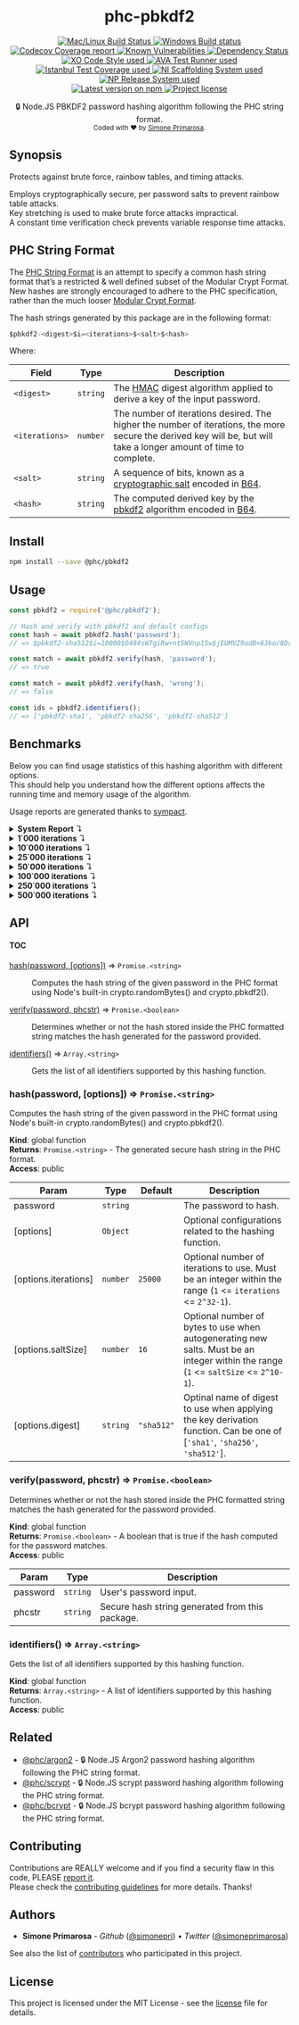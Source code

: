 <h1 align="center">
  <b>phc-pbkdf2</b>
</h1>
<p align="center">
  <!-- CI - TravisCI -->
  <a href="https://travis-ci.org/simonepri/phc-pbkdf2">
    <img src="https://img.shields.io/travis/simonepri/phc-pbkdf2/master.svg?label=MacOS%20%26%20Linux" alt="Mac/Linux Build Status" />
  </a>
  <!-- CI - AppVeyor -->
  <a href="https://ci.appveyor.com/project/simonepri/phc-pbkdf2">
    <img src="https://img.shields.io/appveyor/ci/simonepri/phc-pbkdf2/master.svg?label=Windows" alt="Windows Build status" />
  </a>
  <!-- Coverage - Codecov -->
  <a href="https://codecov.io/gh/simonepri/phc-pbkdf2">
    <img src="https://img.shields.io/codecov/c/github/simonepri/phc-pbkdf2/master.svg" alt="Codecov Coverage report" />
  </a>
  <!-- DM - Snyk -->
  <a href="https://snyk.io/test/github/simonepri/phc-pbkdf2?targetFile=package.json">
    <img src="https://snyk.io/test/github/simonepri/phc-pbkdf2/badge.svg?targetFile=package.json" alt="Known Vulnerabilities" />
  </a>
  <!-- DM - David -->
  <a href="https://david-dm.org/simonepri/phc-pbkdf2">
    <img src="https://david-dm.org/simonepri/phc-pbkdf2/status.svg" alt="Dependency Status" />
  </a>

  <br/>

  <!-- Code Style - XO-Prettier -->
  <a href="https://github.com/xojs/xo">
    <img src="https://img.shields.io/badge/code_style-XO+Prettier-5ed9c7.svg" alt="XO Code Style used" />
  </a>
  <!-- Test Runner - AVA -->
  <a href="https://github.com/avajs/ava">
    <img src="https://img.shields.io/badge/test_runner-AVA-fb3170.svg" alt="AVA Test Runner used" />
  </a>
  <!-- Test Coverage - Istanbul -->
  <a href="https://github.com/istanbuljs/nyc">
    <img src="https://img.shields.io/badge/test_coverage-NYC-fec606.svg" alt="Istanbul Test Coverage used" />
  </a>
  <!-- Init - ni -->
  <a href="https://github.com/simonepri/ni">
    <img src="https://img.shields.io/badge/initialized_with-ni-e74c3c.svg" alt="NI Scaffolding System used" />
  </a>
  <!-- Release - np -->
  <a href="https://github.com/sindresorhus/np">
    <img src="https://img.shields.io/badge/released_with-np-6c8784.svg" alt="NP Release System used" />
  </a>

  <br/>

  <!-- Version - npm -->
  <a href="https://www.npmjs.com/package/@phc/pbkdf2">
    <img src="https://img.shields.io/npm/v/@phc/pbkdf2.svg" alt="Latest version on npm" />
  </a>
  <!-- License - MIT -->
  <a href="https://github.com/simonepri/phc-pbkdf2/tree/master/license">
    <img src="https://img.shields.io/github/license/simonepri/phc-pbkdf2.svg" alt="Project license" />
  </a>
</p>
<p align="center">
  🔒 Node.JS PBKDF2 password hashing algorithm following the PHC string format.
  <br/>

  <sub>
    Coded with ❤️ by <a href="#authors">Simone Primarosa</a>.
  </sub>
</p>

## Synopsis

Protects against brute force, rainbow tables, and timing attacks.

Employs cryptographically secure, per password salts to prevent rainbow table
attacks.  
Key stretching is used to make brute force attacks impractical.  
A constant time verification check prevents variable response time attacks.

## PHC String Format

The [PHC String Format][specs:phc] is an attempt to specify a common hash string format that’s a restricted & well defined subset of the Modular Crypt Format. New hashes are strongly encouraged to adhere to the PHC specification, rather than the much looser [Modular Crypt Format][specs:mcf].

The hash strings generated by this package are in the following format:

```c
$pbkdf2-<digest>$i=<iterations>$<salt>$<hash>
```

Where:

| Field | Type | Description
| --- | --- | --- |
| `<digest>` | <code>string</code> | The [HMAC][specs:HMAC] digest algorithm applied to derive a key of the input password. |
| `<iterations>` | <code>number</code> | The number of iterations desired. The higher the number of iterations, the more secure the derived key will be, but will take a longer amount of time to complete. |
| `<salt>` | <code>string</code> | A sequence of bits, known as a [cryptographic salt][specs:salt] encoded in [B64][specs:B64]. |
| `<hash>` | <code>string</code> | The computed derived key by the [pbkdf2][specs:PBKDF2] algorithm encoded in [B64][specs:B64]. |

## Install

```bash
npm install --save @phc/pbkdf2
```

## Usage

```js
const pbkdf2 = require('@phc/pbkdf2');

// Hash and verify with pbkdf2 and default configs
const hash = await pbkdf2.hash('password');
// => $pbkdf2-sha512$i=10000$O484sW7giRw+nt5WVnp15w$jEUMVZ9adB+63ko/8Dr9oB1jWdndpVVQ65xRlT+tA1GTKcJ7BWlTjdaiILzZAhIPEtgTImKvbgnu8TS/ZrjKgA

const match = await pbkdf2.verify(hash, 'password');
// => true

const match = await pbkdf2.verify(hash, 'wrong');
// => false

const ids = pbkdf2.identifiers();
// => ['pbkdf2-sha1', 'pbkdf2-sha256', 'pbkdf2-sha512']
```

## Benchmarks

Below you can find usage statistics of this hashing algorithm with different
options.  
This should help you understand how the different options affects the running
time and memory usage of the algorithm.

Usage reports are generated thanks to [sympact][gh:sympact].

<details>
<summary><strong>System Report</strong> ↴</summary>

```
Distro    Release  Platform  Arch
--------  -------  --------  ----
Mac OS X  10.12.6  darwin    x64

CPU     Brand           Clock     Cores
------  --------------  --------  -----
Intel®  Core™ i5-6360U  2.00 GHz  4    

Memory                  Type    Size         Clock   
----------------------  ------  -----------  --------
Micron Technology Inc.  LPDDR3  4294.967 MB  1867 MHz
Micron Technology Inc.  LPDDR3  4294.967 MB  1867 MHz
```

</details>

<details>
<summary><strong>1˙000 iterations</strong> ↴</summary>

```
CPU Usage (avarage ± σ)  CPU Usage Range (min … max)
-----------------------  ---------------------------
1.70 % ± 1.00 %          0.70 % … 2.70 %            

RAM Usage (avarage ± σ)  RAM Usage Range (min … max)
-----------------------  ---------------------------
23.601 MB ± 0.561 MB     23.040 MB … 24.162 MB      

Execution time  Sampling time  Samples  
--------------  -------------  ---------
0.010 s         0.06 s         2 samples

Instant  CPU Usage  RAM Usage  PIDS
-------  ---------  ---------  -----
0.028 s  0.70 %     23.040 MB  96698
0.060 s  2.70 %     24.162 MB  96698
```

</details>

<details>
<summary><strong>10˙000 iterations</strong> ↴</summary>

```
  CPU Usage (avarage ± σ)  CPU Usage Range (min … max)
  -----------------------  ---------------------------
  0.50 % ± 0.00 %          0.50 % … 0.50 %            

  RAM Usage (avarage ± σ)  RAM Usage Range (min … max)
  -----------------------  ---------------------------
  23.562 MB ± 0.543 MB     23.020 MB … 24.105 MB      

  Execution time  Sampling time  Samples  
  --------------  -------------  ---------
  0.021 s         0.069 s        2 samples

  Instant  CPU Usage  RAM Usage  PIDS
  -------  ---------  ---------  -----
  0.027 s  0.50 %     23.020 MB  96709
  0.069 s  0.50 %     24.105 MB  96709
```

</details>

<details>
<summary><strong>25˙000 iterations</strong> ↴</summary>

```
CPU Usage (avarage ± σ)  CPU Usage Range (min … max)
-----------------------  ---------------------------
0.90 % ± 0.00 %          0.90 % … 0.90 %            

RAM Usage (avarage ± σ)  RAM Usage Range (min … max)
-----------------------  ---------------------------
23.966 MB ± 0.516 MB     23.237 MB … 24.330 MB      

Execution time  Sampling time  Samples  
--------------  -------------  ---------
0.043 s         0.093 s        3 samples

Instant  CPU Usage  RAM Usage  PIDS
-------  ---------  ---------  -----
0.027 s  0.90 %     23.237 MB  96720
0.078 s  0.90 %     24.330 MB  96720
0.093 s  0.90 %     24.330 MB  96720
```

</details>

<details>
<summary><strong>50˙000 iterations</strong> ↴</summary>

```
CPU Usage (avarage ± σ)  CPU Usage Range (min … max)
-----------------------  ---------------------------
0.90 % ± 0.00 %          0.90 % … 0.90 %            

RAM Usage (avarage ± σ)  RAM Usage Range (min … max)
-----------------------  ---------------------------
24.047 MB ± 0.451 MB     23.265 MB … 24.314 MB      

Execution time  Sampling time  Samples  
--------------  -------------  ---------
0.072 s         0.126 s        4 samples

Instant  CPU Usage  RAM Usage  PIDS
-------  ---------  ---------  -----
0.027 s  0.90 %     23.265 MB  96733
0.075 s  0.90 %     24.293 MB  96733
0.108 s  0.90 %     24.314 MB  96733
0.126 s  0.90 %     24.314 MB  96733
```

</details>

<details>
<summary><strong>100˙000 iterations</strong> ↴</summary>

```
CPU Usage (avarage ± σ)  CPU Usage Range (min … max)
-----------------------  ---------------------------
15.65 % ± 17.27 %        0.70 % … 40.00 %           

RAM Usage (avarage ± σ)  RAM Usage Range (min … max)
-----------------------  ---------------------------
24.246 MB ± 0.389 MB     23.376 MB … 24.437 MB      

Execution time  Sampling time  Samples  
--------------  -------------  ---------
0.142 s         0.192 s        6 samples

Instant  CPU Usage  RAM Usage  PIDS
-------  ---------  ---------  -----
0.028 s  0.70 %     23.376 MB  96748
0.079 s  4.40 %     24.416 MB  96748
0.111 s  4.40 %     24.416 MB  96748
0.142 s  4.40 %     24.416 MB  96748
0.168 s  40.00 %    24.416 MB  96748
0.192 s  40.00 %    24.437 MB  96748
```

</details>

<details>
<summary><strong>250˙000 iterations</strong> ↴</summary>

```
CPU Usage (avarage ± σ)  CPU Usage Range (min … max)
-----------------------  ---------------------------
38.83 % ± 23.16 %        0.60 % … 68.10 %           

RAM Usage (avarage ± σ)  RAM Usage Range (min … max)
-----------------------  ---------------------------
24.286 MB ± 0.304 MB     23.192 MB … 24.388 MB      

Execution time  Sampling time  Samples   
--------------  -------------  ----------
0.368 s         0.42 s         14 samples

Instant  CPU Usage  RAM Usage  PIDS
-------  ---------  ---------  -----
0.028 s  0.60 %     23.192 MB  96767
0.075 s  0.60 %     24.367 MB  96767
0.105 s  20.90 %    24.367 MB  96767
0.136 s  20.90 %    24.367 MB  96767
0.166 s  20.90 %    24.367 MB  96767
0.197 s  20.90 %    24.367 MB  96767
0.229 s  50.90 %    24.367 MB  96767
0.262 s  50.90 %    24.367 MB  96767
0.289 s  50.90 %    24.367 MB  96767
0.319 s  50.90 %    24.367 MB  96767
0.346 s  50.90 %    24.367 MB  96767
0.378 s  68.10 %    24.367 MB  96767
0.404 s  68.10 %    24.388 MB  96767
0.420 s  68.10 %    24.388 MB  96767
```

</details>

<details>
<summary><strong>500˙000 iterations</strong> ↴</summary>

```
CPU Usage (avarage ± σ)  CPU Usage Range (min … max)
-----------------------  ---------------------------
61.37 % ± 28.77 %        0.70 % … 91.30 %           

RAM Usage (avarage ± σ)  RAM Usage Range (min … max)
-----------------------  ---------------------------
24.189 MB ± 0.225 MB     23.044 MB … 24.252 MB      

Execution time  Sampling time  Samples   
--------------  -------------  ----------
0.748 s         0.798 s        27 samples

Instant  CPU Usage  RAM Usage  PIDS
-------  ---------  ---------  -----
0.027 s  0.70 %     23.044 MB  96802
0.077 s  13.60 %    24.232 MB  96802
0.107 s  13.60 %    24.232 MB  96802
0.139 s  13.60 %    24.232 MB  96802
0.169 s  13.60 %    24.232 MB  96802
0.198 s  45.10 %    24.232 MB  96802
0.229 s  45.10 %    24.232 MB  96802
0.262 s  45.10 %    24.232 MB  96802
0.289 s  45.10 %    24.232 MB  96802
0.313 s  45.10 %    24.232 MB  96802
0.343 s  65.20 %    24.232 MB  96802
0.373 s  65.20 %    24.232 MB  96802
0.404 s  65.20 %    24.232 MB  96802
0.431 s  65.20 %    24.232 MB  96802
0.462 s  78.20 %    24.232 MB  96802
0.491 s  78.20 %    24.232 MB  96802
0.518 s  78.20 %    24.232 MB  96802
0.547 s  78.20 %    24.232 MB  96802
0.578 s  86.60 %    24.232 MB  96802
0.609 s  86.60 %    24.232 MB  96802
0.639 s  86.60 %    24.232 MB  96802
0.668 s  86.60 %    24.232 MB  96802
0.701 s  91.30 %    24.232 MB  96802
0.727 s  91.30 %    24.232 MB  96802
0.756 s  91.30 %    24.232 MB  96802
0.787 s  91.30 %    24.252 MB  96802
0.798 s  91.30 %    24.252 MB  96802
```

</details>

## API

#### TOC

<dl>
<dt><a href="#hash">hash(password, [options])</a> ⇒ <code>Promise.&lt;string&gt;</code></dt>
<dd><p>Computes the hash string of the given password in the PHC format using Node&#39;s
built-in crypto.randomBytes() and crypto.pbkdf2().</p>
</dd>
<dt><a href="#verify">verify(password, phcstr)</a> ⇒ <code>Promise.&lt;boolean&gt;</code></dt>
<dd><p>Determines whether or not the hash stored inside the PHC formatted string
matches the hash generated for the password provided.</p>
</dd>
<dt><a href="#identifiers">identifiers()</a> ⇒ <code>Array.&lt;string&gt;</code></dt>
<dd><p>Gets the list of all identifiers supported by this hashing function.</p>
</dd>
</dl>

<a name="hash"></a>

### hash(password, [options]) ⇒ <code>Promise.&lt;string&gt;</code>
Computes the hash string of the given password in the PHC format using Node's
built-in crypto.randomBytes() and crypto.pbkdf2().

**Kind**: global function  
**Returns**: <code>Promise.&lt;string&gt;</code> - The generated secure hash string in the PHC
format.  
**Access**: public  

| Param | Type | Default | Description |
| --- | --- | --- | --- |
| password | <code>string</code> |  | The password to hash. |
| [options] | <code>Object</code> |  | Optional configurations related to the hashing function. |
| [options.iterations] | <code>number</code> | <code>25000</code> | Optional number of iterations to use. Must be an integer within the range (`1` <= `iterations` <= `2^32-1`). |
| [options.saltSize] | <code>number</code> | <code>16</code> | Optional number of bytes to use when autogenerating new salts. Must be an integer within the range (`1` <= `saltSize` <= `2^10-1`). |
| [options.digest] | <code>string</code> | <code>&quot;sha512&quot;</code> | Optinal name of digest to use when applying the key derivation function. Can be one of [`'sha1'`, `'sha256'`, `'sha512'`]. |

<a name="verify"></a>

### verify(password, phcstr) ⇒ <code>Promise.&lt;boolean&gt;</code>
Determines whether or not the hash stored inside the PHC formatted string
matches the hash generated for the password provided.

**Kind**: global function  
**Returns**: <code>Promise.&lt;boolean&gt;</code> - A boolean that is true if the hash computed
for the password matches.  
**Access**: public  

| Param | Type | Description |
| --- | --- | --- |
| password | <code>string</code> | User's password input. |
| phcstr | <code>string</code> | Secure hash string generated from this package. |

<a name="identifiers"></a>

### identifiers() ⇒ <code>Array.&lt;string&gt;</code>
Gets the list of all identifiers supported by this hashing function.

**Kind**: global function  
**Returns**: <code>Array.&lt;string&gt;</code> - A list of identifiers supported by this
hashing function.  
**Access**: public

## Related
- [@phc/argon2][argon2] -
🔒 Node.JS Argon2 password hashing algorithm following the PHC string format.
- [@phc/scrypt][scrypt] -
🔒 Node.JS scrypt password hashing algorithm following the PHC string format.
- [@phc/bcrypt][bcrypt] -
🔒 Node.JS bcrypt password hashing algorithm following the PHC string format.

## Contributing

Contributions are REALLY welcome and if you find a security flaw in this code, PLEASE [report it][new issue].  
Please check the [contributing guidelines][contributing] for more details. Thanks!

## Authors

- **Simone Primarosa** - *Github* ([@simonepri][github:simonepri]) • *Twitter* ([@simoneprimarosa][twitter:simoneprimarosa])

See also the list of [contributors][contributors] who participated in this project.

## License

This project is licensed under the MIT License - see the [license][license] file for details.

<!-- Links -->
[start]: https://github.com/simonepri/phc-pbkdf2#start-of-content
[new issue]: https://github.com/simonepri/phc-pbkdf2/issues/new
[contributors]: https://github.com/simonepri/phc-pbkdf2/contributors

[license]: https://github.com/simonepri/phc-pbkdf2/tree/master/license
[contributing]: https://github.com/simonepri/phc-pbkdf2/tree/master/.github/contributing.md

[argon2]: https://github.com/simonepri/phc-argon2
[scrypt]: https://github.com/simonepri/phc-scrypt
[bcrypt]: https://github.com/simonepri/phc-bcrypt

[github:simonepri]: https://github.com/simonepri
[twitter:simoneprimarosa]: http://twitter.com/intent/user?screen_name=simoneprimarosa

[gh:sympact]: https://github.com/simonepri/sympact

[specs:mcf]: https://github.com/ademarre/binary-mcf
[specs:phc]: https://github.com/P-H-C/phc-string-format/blob/master/phc-sf-spec.md
[specs:B64]: https://github.com/P-H-C/phc-string-format/blob/master/phc-sf-spec.md#b64
[specs:salt]: https://en.wikipedia.org/wiki/Salt_(cryptography)
[specs:HMAC]: https://en.wikipedia.org/wiki/HMAC
[specs:PBKDF2]: https://en.wikipedia.org/wiki/PBKDF2
